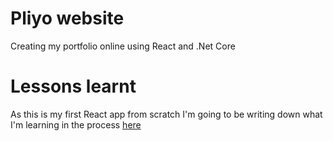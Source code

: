 # Pliyo website

Creating my portfolio online using React and .Net Core

# Lessons learnt

As this is my first React app from scratch I'm going to be writing down what I'm learning in the process [here](LESSONS_LEARNT.md)
